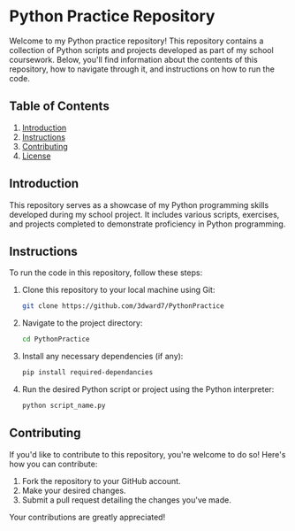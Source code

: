 # Python Practice Repository

Welcome to my Python practice repository! This repository contains a collection of Python scripts and projects developed as part of my school coursework. Below, you'll find information about the contents of this repository, how to navigate through it, and instructions on how to run the code.

## Table of Contents

1. [Introduction](#introduction)
2. [Instructions](#instructions)
3. [Contributing](#contributing)
4. [License](#license)

## Introduction

This repository serves as a showcase of my Python programming skills developed during my school project. It includes various scripts, exercises, and projects completed to demonstrate proficiency in Python programming.

## Instructions

To run the code in this repository, follow these steps:

1. Clone this repository to your local machine using Git:

    ```bash
    git clone https://github.com/3dward7/PythonPractice
    ```

2. Navigate to the project directory:

    ```bash
    cd PythonPractice
    ```

3. Install any necessary dependencies (if any):

    ```bash
    pip install required-dependancies
    ```

4. Run the desired Python script or project using the Python interpreter:

    ```bash
    python script_name.py
    ```

## Contributing

If you'd like to contribute to this repository, you're welcome to do so! Here's how you can contribute:

1. Fork the repository to your GitHub account.
2. Make your desired changes.
3. Submit a pull request detailing the changes you've made.

Your contributions are greatly appreciated!
